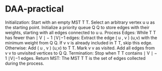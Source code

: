 # DAA-practical
Initialization:
Start with an empty MST 
T
T.
Select an arbitrary vertex 
u
u as the starting point.
Initialize a priority queue 
Q
Q to store edges with their weights, starting with all edges connected to 
u
u.
Process Edges:
While 
T
T has fewer than 
∣
V
∣
−
1
∣V∣−1 edges:
Extract the edge 
(
u
,
v
)
(u,v) with the minimum weight from 
Q
Q.
If 
v
v is already included in 
T
T, skip this edge.
Otherwise:
Add 
(
u
,
v
)
(u,v) to 
T
T.
Mark 
v
v as visited.
Add all edges from 
v
v to unvisited vertices to 
Q
Q.
Termination:
Stop when 
T
T contains 
∣
V
∣
−
1
∣V∣−1 edges.
Return MST:
The MST 
T
T is the set of edges collected during the process.
